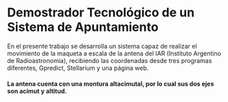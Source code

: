 # Demostrador Tecnológico de un Sistema de Apuntamiento

En el presente trabajo se desarrolla un sistema capaz de realizar el movimiento de la maqueta a escala de la antena del IAR
(Instituto Argentino de Radioastronomia), recibiendo las coordenadas desde tres programas diferentes, Gpredict, Stellarium y una página web.

#### La antena cuenta con una montura altacimutal, por lo cual sus dos ejes son acimut y altitud.
